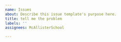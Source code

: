 ```yaml
---
name: Issues
about: Describe this issue template's purpose here.
title: tell me the problem
labels: ''
assignees: McAllisterSchool

---
```



